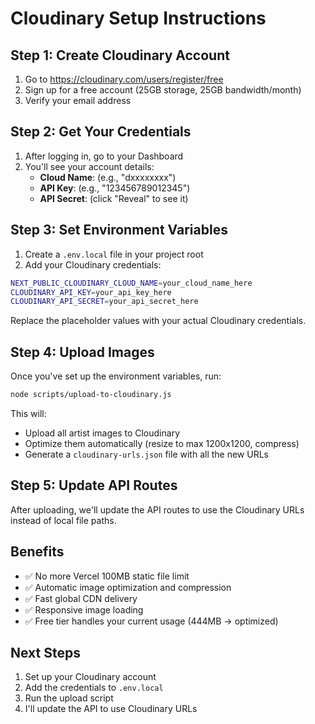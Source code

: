 # Cloudinary Setup Instructions

## Step 1: Create Cloudinary Account
1. Go to https://cloudinary.com/users/register/free
2. Sign up for a free account (25GB storage, 25GB bandwidth/month)
3. Verify your email address

## Step 2: Get Your Credentials
1. After logging in, go to your Dashboard
2. You'll see your account details:
   - **Cloud Name**: (e.g., "dxxxxxxxx")
   - **API Key**: (e.g., "123456789012345")
   - **API Secret**: (click "Reveal" to see it)

## Step 3: Set Environment Variables
1. Create a `.env.local` file in your project root
2. Add your Cloudinary credentials:

```bash
NEXT_PUBLIC_CLOUDINARY_CLOUD_NAME=your_cloud_name_here
CLOUDINARY_API_KEY=your_api_key_here
CLOUDINARY_API_SECRET=your_api_secret_here
```

Replace the placeholder values with your actual Cloudinary credentials.

## Step 4: Upload Images
Once you've set up the environment variables, run:

```bash
node scripts/upload-to-cloudinary.js
```

This will:
- Upload all artist images to Cloudinary
- Optimize them automatically (resize to max 1200x1200, compress)
- Generate a `cloudinary-urls.json` file with all the new URLs

## Step 5: Update API Routes
After uploading, we'll update the API routes to use the Cloudinary URLs instead of local file paths.

## Benefits
- ✅ No more Vercel 100MB static file limit
- ✅ Automatic image optimization and compression
- ✅ Fast global CDN delivery
- ✅ Responsive image loading
- ✅ Free tier handles your current usage (444MB → optimized)

## Next Steps
1. Set up your Cloudinary account
2. Add the credentials to `.env.local`
3. Run the upload script
4. I'll update the API to use Cloudinary URLs
